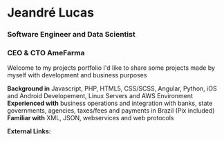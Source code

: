 # Jeandré Lucas
### Software Engineer and Data Scientist
### CEO & CTO AmeFarma

Welcome to my projects portfolio
I'd like to share some projects made by myself with development and business purposes

**Background in** Javascript, PHP, HTML5, CSS/SCSS, Angular, Python, iOS and Android Developement, Linux Servers and AWS Environment
**Experienced with** business operations and integration with banks, state governments, agencies, taxes/fees and payments in Brazil (Pix included)
**Familiar with** XML, JSON, webservices and web protocols

**External Links:**
